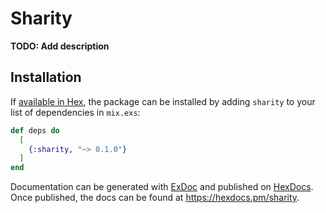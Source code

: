 # Sharity

**TODO: Add description**

## Installation

If [available in Hex](https://hex.pm/docs/publish), the package can be installed
by adding `sharity` to your list of dependencies in `mix.exs`:

```elixir
def deps do
  [
    {:sharity, "~> 0.1.0"}
  ]
end
```

Documentation can be generated with [ExDoc](https://github.com/elixir-lang/ex_doc)
and published on [HexDocs](https://hexdocs.pm). Once published, the docs can
be found at <https://hexdocs.pm/sharity>.

